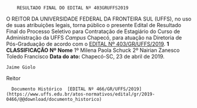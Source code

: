         RESULTADO FINAL DO EDITAL Nº 403GRUFFS2019  

 O REITOR DA UNIVERSIDADE FEDERAL DA FRONTEIRA SUL (UFFS), no uso de suas atribuições legais, torna público o presente Edital de Resultado Final do Processo Seletivo para Contratação de Estagiário do Curso de Administração da UFFS *Campus*  Chapecó, para atuação na Diretoria de Pós-Graduação de acordo com o [EDITAL Nº 403/GR/UFFS/2019](https://www.uffs.edu.br/atos-normativos/edital/gr/2019-0403).  **1 CLASSIFICAÇÃO**     **Nº**    **Nome**     1º   Milena Paola Schuck     2º   Nairian Zanesco Toledo Francisco            **Data do ato:** Chapecó-SC, 23 de abril de 2019.   
 

    Jaime Giolo   
 Reitor 

      Documento Histórico  [EDITAL Nº 466/GR/UFFS/2019](https://www.uffs.edu.br/atos-normativos/edital/gr/2019-0466/@@download/documento_historico)     
      